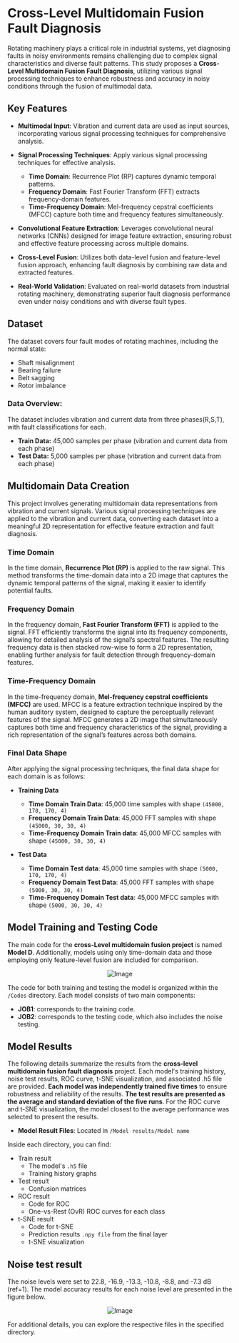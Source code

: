 # **Cross-Level Multidomain Fusion Fault Diagnosis**

Rotating machinery plays a critical role in industrial systems, yet diagnosing faults in noisy environments remains challenging due to complex signal characteristics and diverse fault patterns. This study proposes a **Cross-Level Multidomain Fusion Fault Diagnosis**, utilizing various signal processing techniques to enhance robustness and accuracy in noisy conditions through the fusion of multimodal data.

## Key Features

- **Multimodal Input**: Vibration and current data are used as input sources, incorporating various signal processing techniques for comprehensive analysis.

- **Signal Processing Techniques**: Apply various signal processing techniques for effective analysis.
  - **Time Domain**: Recurrence Plot (RP) captures dynamic temporal patterns.
  - **Frequency Domain**:  Fast Fourier Transform (FFT) extracts frequency-domain features.
  - **Time-Frequency Domain**: Mel-frequency cepstral coefficients (MFCC) capture both time and frequency features simultaneously.

- **Convolutional Feature Extraction**: Leverages convolutional neural networks (CNNs) designed for image feature extraction, ensuring robust and effective feature processing across multiple domains.

- **Cross-Level Fusion**: Utilizes both data-level fusion and feature-level fusion approach, enhancing fault diagnosis by combining raw data and extracted features.

- **Real-World Validation**: Evaluated on real-world datasets from industrial rotating machinery, demonstrating superior fault diagnosis performance even under noisy conditions and with diverse fault types.

## Dataset

The dataset covers four fault modes of rotating machines, including the normal state:
- Shaft misalignment
- Bearing failure
- Belt sagging
- Rotor imbalance

### Data Overview:
The dataset includes vibration and current data from three phases(R,S,T), with fault classifications for each.

- **Train Data:** 45,000 samples per phase (vibration and current data from each phase)
- **Test Data:** 5,000 samples per phase (vibration and current data from each phase)

## Multidomain Data Creation

This project involves generating multidomain data representations from vibration and current signals. Various signal processing techniques are applied to the vibration and current data, converting each dataset into a meaningful 2D representation for effective feature extraction and fault diagnosis.

### Time Domain
In the time domain, **Recurrence Plot (RP)** is applied to the raw signal. This method transforms the time-domain data into a 2D image that captures the dynamic temporal patterns of the signal, making it easier to identify potential faults.

### Frequency Domain
In the frequency domain, **Fast Fourier Transform (FFT)** is applied to the signal. FFT efficiently transforms the signal into its frequency components, allowing for detailed analysis of the signal’s spectral features. The resulting frequency data is then stacked row-wise to form a 2D representation, enabling further analysis for fault detection through frequency-domain features.

### Time-Frequency Domain
In the time-frequency domain, **Mel-frequency cepstral coefficients (MFCC)** are used. MFCC is a feature extraction technique inspired by the human auditory system, designed to capture the perceptually relevant features of the signal. MFCC generates a 2D image that simultaneously captures both time and frequency characteristics of the signal, providing a rich representation of the signal’s features across both domains.

### Final Data Shape

After applying the signal processing techniques, the final data shape for each domain is as follows:

- **Training Data**

  - **Time Domain Train Data**: 45,000 time samples with shape  `(45000, 170, 170, 4)`
  - **Frequency Domain Train Data**: 45,000 FFT samples with shape  `(45000, 30, 30, 4)`
  - **Time-Frequency Domain Train data**: 45,000 MFCC samples with shape  `(45000, 30, 30, 4)`

- **Test Data**

  - **Time Domain Test data**: 45,000 time samples with shape  `(5000, 170, 170, 4)`
  - **Frequency Domain Test Data**: 45,000 FFT samples with shape  `(5000, 30, 30, 4)`
  - **Time-Frequency Domain Test data**: 45,000 MFCC samples with shape  `(5000, 30, 30, 4)`

 ## Model Training and Testing Code

The main code for the **cross-Level multidomain fusion project** is named **Model D**. Additionally, models using only time-domain data and those employing only feature-level fusion are included for comparison.

<p align="center">
  <img src="https://github.com/user-attachments/assets/cc052024-d72e-4eed-96cb-3c90f7fb7791" alt="Image" />
</p>

The code for both training and testing the model is organized within the `/Codes` directory. Each model consists of two main components:

- **JOB1**: corresponds to the training code.
- **JOB2**: corresponds to the testing code, which also includes the noise testing.

## Model Results
The following details summarize the results from the **cross-level multidomain fusion fault diagnosis** project. Each model's training history, noise test results, ROC curve, t-SNE visualization, and associated .h5 file are provided. **Each model was independently trained five times** to ensure robustness and reliability of the results. **The test results are presented as the average and standard deviation of the five runs**. For the ROC curve and t-SNE visualization, the model closest to the average performance was selected to present the results.

- **Model Result Files**: Located in `/Model results/Model name`

Inside each directory, you can find:
- Train result
  - The model's `.h5` file
  - Training history graphs
- Test result
  - Confusion matrices
- ROC result
  - Code for ROC
  - One-vs-Rest (OvR) ROC curves for each class
- t-SNE result
  - Code for t-SNE
  - Prediction results `.npy file` from the final layer
  - t-SNE visualization

## Noise test result
The noise levels were set to 22.8, -16.9, -13.3, -10.8, -8.8, and -7.3 dB (ref=1). The model accuracy results for each noise level are presented in the figure below.

<p align="center">
  <img src="https://github.com/user-attachments/assets/92380fba-6fd6-4fc5-961a-16479cfb1f62" alt="Image" />
</p>

For additional details, you can explore the respective files in the specified directory.
